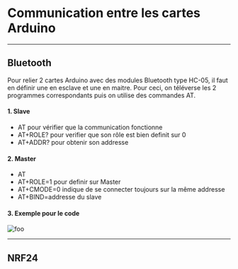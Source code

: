 # Communication entre les cartes Arduino

---

## Bluetooth
Pour relier 2 cartes Arduino avec des modules Bluetooth type HC-05, il faut en définir une en esclave et une en maitre. Pour ceci, on téléverse les 2 programmes correspondants puis on utilise des commandes AT.
#### 1. Slave
  * AT pour vérifier que la communication fonctionne
  * AT+ROLE? pour verifier que son rôle est bien definit sur 0
  * AT+ADDR? pour obtenir son addresse
#### 2. Master
  * AT
  * AT+ROLE=1 pour definir sur Master
  * AT+CMODE=0 indique de se connecter toujours sur la même addresse
  * AT+BIND=addresse du slave
#### 3. Exemple pour le code
![foo](https://howtomechatronics.com/wp-content/uploads/2016/04/Communcation-Between-Two-HC-05-Bluetooth-Module-Circuit-Schematics.png "title")

---

## NRF24
